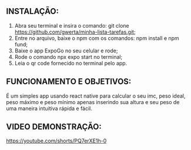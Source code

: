 ## INSTALAÇÃO:

1. Abra seu terminal e insira o comando: git clone https://github.com/gwerta/minha-lista-tarefas.git;
2. Entre no arquivo, baixe o npm com os comandos: npm install e npm fund;
3. Baixe o app ExpoGo no seu celular e rode;
4. Rode o comando npx expo start no terminal;
5. Leia o qr code fornecido no terminal pelo app.

## FUNCIONAMENTO E OBJETIVOS:

É um simples app usando react native para calcular o seu imc, peso ideal, peso máximo e peso mínimo apenas inserindo sua altura e seu peso de uma maneira intuitiva rápida e fácil.

## VIDEO DEMONSTRAÇÃO:
https://youtube.com/shorts/PQ7erXE1h-0
